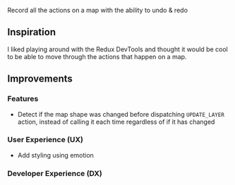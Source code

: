Record all the actions on a map with the ability to undo & redo

## Inspiration

I liked playing around with the Redux DevTools and thought it would be cool to be able to move through the actions that happen on a map.

## Improvements

### Features

- Detect if the map shape was changed before dispatching `UPDATE_LAYER` action, instead of calling it each time regardless of if it has changed

### User Experience (UX)

- Add styling using emotion

### Developer Experience (DX)
